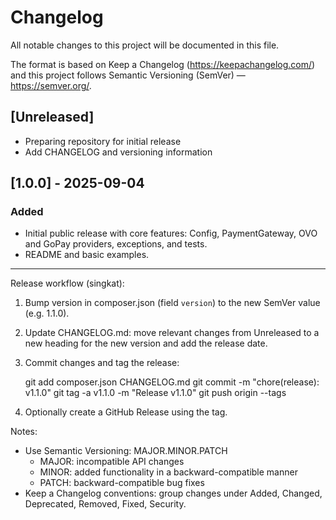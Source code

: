 # Changelog

All notable changes to this project will be documented in this file.

The format is based on Keep a Changelog (https://keepachangelog.com/) and this project follows Semantic Versioning (SemVer) — https://semver.org/.

## [Unreleased]
- Preparing repository for initial release
- Add CHANGELOG and versioning information

## [1.0.0] - 2025-09-04
### Added
- Initial public release with core features: Config, PaymentGateway, OVO and GoPay providers, exceptions, and tests.
- README and basic examples.

---

Release workflow (singkat):
1. Bump version in composer.json (field `version`) to the new SemVer value (e.g. 1.1.0).
2. Update CHANGELOG.md: move relevant changes from Unreleased to a new heading for the new version and add the release date.
3. Commit changes and tag the release:

   git add composer.json CHANGELOG.md
   git commit -m "chore(release): v1.1.0"
   git tag -a v1.1.0 -m "Release v1.1.0"
   git push origin --tags

4. Optionally create a GitHub Release using the tag.

Notes:
- Use Semantic Versioning: MAJOR.MINOR.PATCH
  - MAJOR: incompatible API changes
  - MINOR: added functionality in a backward-compatible manner
  - PATCH: backward-compatible bug fixes
- Keep a Changelog conventions: group changes under Added, Changed, Deprecated, Removed, Fixed, Security.
